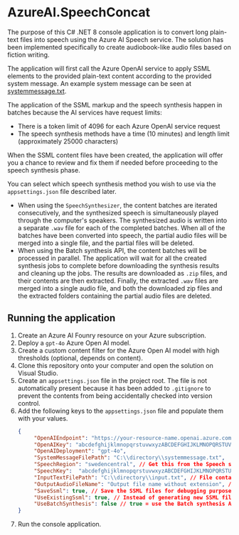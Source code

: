 # AzureAI.SpeechConcat

The purpose of this C# .NET 8 console application is to convert long plain-text files into speech using the Azure AI Speech service. The solution has been implemented specifically to create audiobook-like audio files based on fiction writing.

The application will first call the Azure OpenAI service to apply SSML elements to the provided plain-text content according to the provided system message. An example system message can be seen at [systemmessage.txt](https://github.com/LauraKokkarinen/AzureAI.SpeechConcat/blob/main/systemmessage.txt).

The application of the SSML markup and the speech synthesis happen in batches because the AI services have request limits:

- There is a token limit of 4096 for each Azure OpenAI service request
- The speech synthesis methods have a time (10 minutes) and length limit (approximately 25000 characters)

When the SSML content files have been created, the application will offer you a chance to review and fix them if needed before proceeding to the speech synthesis phase.

You can select which speech synthesis method you wish to use via the `appsettings.json` file described later.

- When using the `SpeechSynthesizer`, the content batches are iterated consecutively, and the synthesized speech is simultaneously played through the computer's speakers. The synthesized audio is written into a separate `.wav` file for each of the completed batches. When all of the batches have been converted into speech, the partial audio files will be merged into a single file, and the partial files will be deleted.
- When using the Batch synthesis API, the content batches will be processed in parallel. The application will wait for all the created synthesis jobs to complete before downloading the synthesis results and cleaning up the jobs. The results are downloaded as `.zip` files, and their contents are then extracted. Finally, the extracted `.wav` files are merged into a single audio file, and both the downloaded zip files and the extracted folders containing the partial audio files are deleted.

## Running the application

1. Create an Azure AI Founry resource on your Azure subscription.
1. Deploy a `gpt-4o` Azure Open AI model.
1. Create a custom content filter for the Azure Open AI model with high thresholds (optional, depends on content).
1. Clone this repository onto your computer and open the solution on Visual Studio.
1. Create an `appsettings.json` file in the project root. The file is not automatically present because it has been added to `.gitignore` to prevent the contents from being accidentally checked into version control.
1. Add the following keys to the `appsettings.json` file and populate them with your values.
   ```json
   {
        "OpenAIEndpoint": "https://your-resource-name.openai.azure.com/", // Get this from Azure AI Foundry
        "OpenAIKey": "abcdefghijklmnopqrstuvwxyzABCDEFGHIJKLMNOPQRSTUVQWXYZ", // Get this from Azure AI Foundry
        "OpenAIDeployment": "gpt-4o",
        "SystemMessageFilePath": "C:\\directory\\systemmessage.txt",
        "SpeechRegion": "swedencentral", // Get this from the Speech service Overview blade
        "SpeechKey":  "abcdefghijklmnopqrstuvwxyzABCDEFGHIJKLMNOPQRSTUVQWXYZ", // Get this from Azure AI Foundry
        "InputTextFilePath": "C:\\directory\\input.txt", // File containing the plain-text you wish to synthesize
        "OutputAudioFileName": "Output file name without extension", // Created in the same directory with the text file
        "SaveSsml": true, // Save the SSML files for debugging purposes,
        "UseExistingSsml": true, // Instead of generating new SSML files, use the existing ones
        "UseBatchSynthesis": false // true = use the Batch synthesis API (async), false = use SpeechSynthesizer (real-time)
   }
   ```
1. Run the console application.